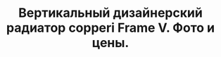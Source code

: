 ---
title: Вертикальный дизайнерский радиатор copperi Frame V. Фото и цены.
description: Заказать вертикальный дизайнерский радиатор отопления copperi Frame V в Москве. Цена и фото.
layout: product
permalink: /catalog/:name
image: /images/catalog/essential/frame-v-1.jpg
header-color: "#e5e5e5"

model-title: "Frame V"
model-desc: "Радиатор отопления как рама для картины. Можем нанести на переднюю панель любое изображение с качеством фотопечати: текстуру, абстрактный узор или фото любимой кошки."
model-h1: "Высокий дизайнерский радиатор"

weight: 60
product: 1
vertical: 1

features:
- "Материал: окрашенная сталь"
- "Цвет: любой по RAL"
- "Матовая или глянцевая окраска"
- "Подключение: боковое или нижнее"

related:
- plain-v
- frame-h
- random-v
---